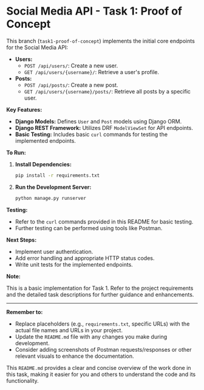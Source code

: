 # Social Media API - Task 1: Proof of Concept

This branch (`task1-proof-of-concept`) implements the initial core endpoints for the Social Media API:

*   **Users:**
    *   `POST /api/users/`: Create a new user.
    *   `GET /api/users/{username}/`: Retrieve a user's profile. 
*   **Posts:**
    *   `POST /api/posts/`: Create a new post.
    *   `GET /api/users/{username}/posts/`: Retrieve all posts by a specific user.

**Key Features:**

*   **Django Models:** Defines `User` and `Post` models using Django ORM.
*   **Django REST Framework:** Utilizes DRF `ModelViewSet` for API endpoints.
*   **Basic Testing:** Includes basic `curl` commands for testing the implemented endpoints.

**To Run:**

1.  **Install Dependencies:**
    ```bash
    pip install -r requirements.txt 
    ```

2.  **Run the Development Server:**
    ```bash
    python manage.py runserver
    ```

**Testing:**

*   Refer to the `curl` commands provided in this README for basic testing.
*   Further testing can be performed using tools like Postman.

**Next Steps:**

*   Implement user authentication.
*   Add error handling and appropriate HTTP status codes.
*   Write unit tests for the implemented endpoints.

**Note:**

This is a basic implementation for Task 1. Refer to the project requirements and the detailed task descriptions for further guidance and enhancements.

---

**Remember to:**

*   Replace placeholders (e.g., `requirements.txt`, specific URLs) with the actual file names and URLs in your project.
*   Update the `README.md` file with any changes you make during development.
*   Consider adding screenshots of Postman requests/responses or other relevant visuals to enhance the documentation.

This `README.md` provides a clear and concise overview of the work done in this task, making it easier for you and others to understand the code and its functionality.
